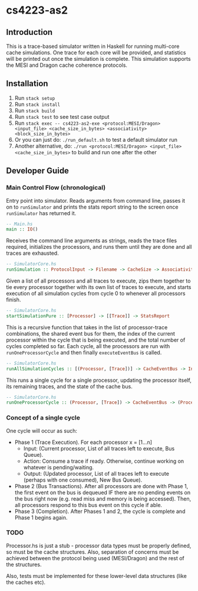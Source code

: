 # cs4223-as2

## Introduction
This is a trace-based simulator written in Haskell for running multi-core cache simulations. One trace for each core will be provided, and statistics will be printed out once the simulation is complete. This simulation supports the MESI and Dragon cache coherence protocols. 

## Installation
1. Run `stack setup`
2. Run `stack install`
3. Run `stack build`
4. Run `stack test` to see test case output
5. Run `stack exec -- cs4223-as2-exe <protocol:MESI/Dragon> <input_file> <cache_size_in_bytes> <associativity> <block_size_in_bytes>`
6. Or you can just do: `./run_default.sh` to test a default simulator run
7. Another alternative, do: `./run <protocol:MESI/Dragon> <input_file> <cache_size_in_bytes>` to build and run one after the other


## Developer Guide
### Main Control Flow (chronological)
Entry point into simulator. Reads arguments from command line, passes it on to `runSimulator` and prints the stats report string to the screen once `runSimulator` has returned it. <br>
```haskell
-- Main.hs
main :: IO()
```

Receives the command line arguments as strings, reads the trace files required, initializes the processors, and runs them until they are done and all traces are exhausted.
```haskell
-- SimulatorCore.hs
runSimulation :: ProtocolInput -> Filename -> CacheSize -> Associativity -> BlockSize -> IO String
```

Given a list of all processors and all traces to execute, zips them together to tie every processor together with its own list of traces to execute, and starts execution of all simulation cycles from cycle 0 to whenever all processors finish.
```haskell
-- SimulatorCore.hs
startSimulationPure :: [Processor] -> [[Trace]] -> StatsReport
```

This is a recursive function that takes in the list of processor-trace combinations, the shared event bus for them, the index of the current processor within the cycle that is being executed, and the total number of cycles completed so far. Each cycle, all the processors are run with `runOneProcessorCycle` and then finally `executeEventBus` is called.
```haskell
-- SimulatorCore.hs
runAllSimulationCycles :: [(Processor, [Trace])] -> CacheEventBus -> Int -> Int -> StatsReport
```

This runs a single cycle for a single processor, updating the processor itself, its remaining traces, and the state of the cache bus.
```haskell
-- SimulatorCore.hs
runOneProcessorCycle :: (Processor, [Trace]) -> CacheEventBus -> (Processor, [Trace], CacheEventBus)
```

### Concept of a single cycle
One cycle will occur as such:
- Phase 1 (Trace Execution). For each processor x = [1...n]
    - Input:  (Current processor, List of all traces left to execute, Bus Queue). 
    - Action: Consume a trace if ready. Otherwise, continue working on whatever is pending/waiting.
    - Output: (Updated processor, List of all traces left to execute (perhaps with one consumed), New Bus Queue).
- Phase 2 (Bus Transactions). After all processors are done with Phase 1, the first event on the bus is dequeued IF there are no pending events on the bus right now (e.g. read miss and memory is being accessed). Then, all processors respond to this bus event on this cycle if able.
- Phase 3 (Completion). After Phases 1 and 2, the cycle is complete and Phase 1 begins again.

### TODO
Processor.hs is just a stub - processor data types must be properly defined, so must be the cache structures. Also, separation of concerns must be achieved between the protocol being used (MESI/Dragon) and the rest of the structures. 

Also, tests must be implemented for these lower-level data structures (like the caches etc).


